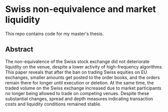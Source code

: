 # Swiss non-equivalence and market liquidity

This repo contains code for my master's thesis.

## Abstract

The non-equivalence of the Swiss stock exchange did not deteriorate liquidity on the venue, despite a lower activity of high-frequency algorithms. This paper reveals that after the ban on trading Swiss equities on EU exchanges, smaller amounts get posted to the order books, and the orders remain there for longer until execution or deletion. At the same time, the traded volume on the Swiss exchange increased due to market participants no longer being allowed to trade on competing venues. Despite these substantial changes, spread and depth measures indicating transaction costs and liquidity conditions remained stable.
